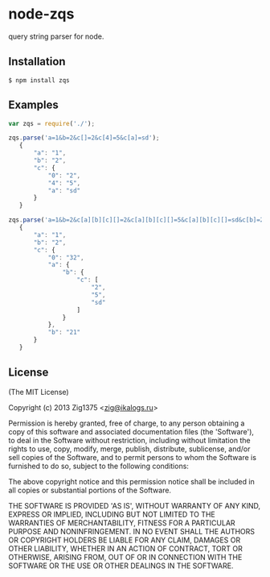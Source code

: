 # node-zqs

  query string parser for node.

## Installation

    $ npm install zqs

## Examples

```js
var zqs = require('./');

zqs.parse('a=1&b=2&c[]=2&c[4]=5&c[a]=sd');
   {
       "a": "1",
       "b": "2",
       "c": {
           "0": "2",
           "4": "5",
           "a": "sd"
       }
   }

zqs.parse('a=1&b=2&c[a][b][c][]=2&c[a][b][c][]=5&c[a][b][c][]=sd&c[b]=21&c[]=32');
   {
       "a": "1",
       "b": "2",
       "c": {
           "0": "32",
           "a": {
               "b": {
                   "c": [
                       "2",
                       "5",
                       "sd"
                   ]
               }
           },
           "b": "21"
       }
   }
```

## License

(The MIT License)

Copyright (c) 2013 Zig1375 &lt;zig@ikalogs.ru&gt;

Permission is hereby granted, free of charge, to any person obtaining
a copy of this software and associated documentation files (the
'Software'), to deal in the Software without restriction, including
without limitation the rights to use, copy, modify, merge, publish,
distribute, sublicense, and/or sell copies of the Software, and to
permit persons to whom the Software is furnished to do so, subject to
the following conditions:

The above copyright notice and this permission notice shall be
included in all copies or substantial portions of the Software.

THE SOFTWARE IS PROVIDED 'AS IS', WITHOUT WARRANTY OF ANY KIND,
EXPRESS OR IMPLIED, INCLUDING BUT NOT LIMITED TO THE WARRANTIES OF
MERCHANTABILITY, FITNESS FOR A PARTICULAR PURPOSE AND NONINFRINGEMENT.
IN NO EVENT SHALL THE AUTHORS OR COPYRIGHT HOLDERS BE LIABLE FOR ANY
CLAIM, DAMAGES OR OTHER LIABILITY, WHETHER IN AN ACTION OF CONTRACT,
TORT OR OTHERWISE, ARISING FROM, OUT OF OR IN CONNECTION WITH THE
SOFTWARE OR THE USE OR OTHER DEALINGS IN THE SOFTWARE.